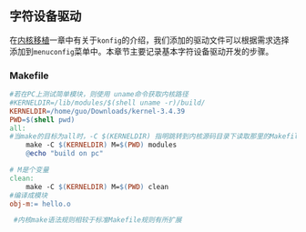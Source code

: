 ## 字符设备驱动

在[内核移植](./knernel)一章中有关于`konfig`的介绍，我们添加的驱动文件可以根据需求选择添加到`menuconfig`菜单中。本章节主要记录基本字符设备驱动开发的步骤。

### Makefile

```makefile
#若在PC上测试简单模块，则使用 uname命令获取内核路径
#KERNELDIR=/lib/modules/$(shell uname -r)/build/
KERNELDIR=/home/guo/Downloads/kernel-3.4.39
PWD=$(shell pwd)
all:
#当make的目标为all时，-C $(KERNELDIR) 指明跳转到内核源码目录下读取那里的Makefile；M=$(PWD) 表明然后返回到当前目录继续读入、执行当前的Makefile。
	make -C $(KERNELDIR) M=$(PWD) modules
	@echo "build on pc"

# M是个变量
clean:
	make -C $(KERNELDIR) M=$(PWD) clean
#编译成模块
obj-m:= hello.o

 #内核make语法规则相较于标准Makefile规则有所扩展
```


